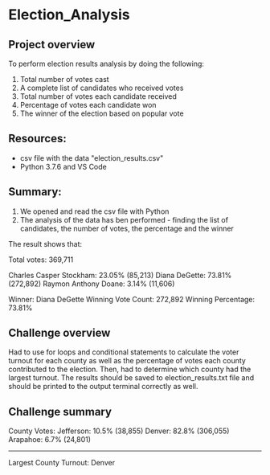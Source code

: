 # Election_Analysis
## Project overview
To perform election results analysis by doing the following:
1. Total number of votes cast
2. A complete list of candidates who received votes
3. Total number of votes each candidate received
4. Percentage of votes each candidate won
5. The winner of the election based on popular vote

## Resources:
- csv file with the data "election_results.csv"
- Python 3.7.6 and VS Code 

## Summary:
1. We opened and read the csv file with Python
2. The analysis of the data has ben performed - finding the list of candidates, the number of votes, the percentage and the winner

The result shows that:

Total votes: 369,711

Charles Casper Stockham: 23.05% (85,213)
Diana DeGette: 73.81% (272,892)
Raymon Anthony Doane: 3.14% (11,606)

Winner: Diana DeGette
Winning Vote Count: 272,892
Winning Percentage: 73.81%

## Challenge overview
Had to use for loops and conditional statements to calculate the voter turnout for each county as well as the percentage of votes each county contributed to the election. Then, had to determine which county had the largest turnout. The results should be saved to  election_results.txt file and should be printed to the output terminal correctly as well.
## Challenge summary 
County Votes:
Jefferson: 10.5% (38,855)
Denver: 82.8% (306,055)
Arapahoe: 6.7% (24,801)

-------------------------
Largest County Turnout: Denver 
